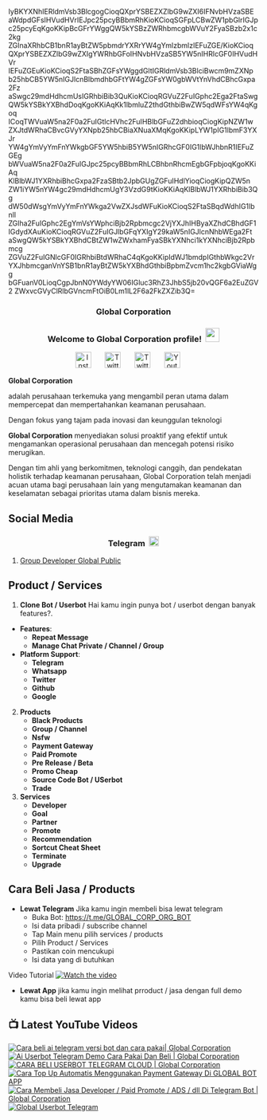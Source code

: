 IyBKYXNhIERldmVsb3BlcgogCioqQXprYSBEZXZlbG9wZXI6IFNvbHVzaSBE
aWdpdGFsIHVudHVrIEJpc25pcyBBbmRhKioKCioqSGFpLCBwZW1pbGlrIGJp
c25pcyEqKgoKKipBcGFrYWggQW5kYSBzZWRhbmcgbWVuY2FyaSBzb2x1c2kg
ZGlnaXRhbCB1bnR1ayBtZW5pbmdrYXRrYW4gYmlzbmlzIEFuZGE/KioKCioq
QXprYSBEZXZlbG9wZXIgYWRhbGFoIHNvbHVzaSB5YW5nIHRlcGF0IHVudHVr
IEFuZGEuKioKCioqS2FtaSBhZGFsYWggdGltIGRldmVsb3BlciBwcm9mZXNp
b25hbCB5YW5nIGJlcnBlbmdhbGFtYW4gZGFsYW0gbWVtYnVhdCBhcGxpa2Fz
aSwgc29mdHdhcmUsIGRhbiBib3QuKioKCioqRGVuZ2FuIGphc2Ega2FtaSwg
QW5kYSBkYXBhdDoqKgoKKiAqKk1lbmluZ2thdGthbiBwZW5qdWFsYW4qKgoq
ICoqTWVuaW5na2F0a2FuIGtlcHVhc2FuIHBlbGFuZ2dhbioqCiogKipNZW1w
ZXJtdWRhaCBvcGVyYXNpb25hbCBiaXNuaXMqKgoKKipLYW1pIG1lbmF3YXJr
YW4gYmVyYmFnYWkgbGF5YW5hbiB5YW5nIGRhcGF0IG1lbWJhbnR1IEFuZGEg
bWVuaW5na2F0a2FuIGJpc25pcyBBbmRhLCBhbnRhcmEgbGFpbjoqKgoKKiAq
KlBlbWJ1YXRhbiBhcGxpa2FzaSBtb2JpbGUgZGFuIHdlYioqCiogKipQZW5n
ZW1iYW5nYW4gc29mdHdhcmUgY3VzdG9tKioKKiAqKlBlbWJ1YXRhbiBib3Qg
dW50dWsgYmVyYmFnYWkga2VwZXJsdWFuKioKCioqS2FtaSBqdWdhIG1lbnll
ZGlha2FuIGphc2EgYmVsYWphciBjb2Rpbmcgc2VjYXJhIHByaXZhdCBhdGF1
IGdydXAuKioKCioqRGVuZ2FuIGJlbGFqYXIgY29kaW5nIGJlcnNhbWEga2Ft
aSwgQW5kYSBkYXBhdCBtZW1wZWxhamFyaSBkYXNhci1kYXNhciBjb2Rpbmcg
ZGVuZ2FuIGNlcGF0IGRhbiBtdWRhaC4qKgoKKipIdWJ1bmdpIGthbWkgc2Vr
YXJhbmcganVnYSB1bnR1ayBtZW5kYXBhdGthbiBpbmZvcm1hc2kgbGViaWgg
bGFuanV0LioqCgpJbnN0YWdyYW06IGluc3RhZ3JhbS5jb20vQGF6a2EuZGV2
ZWxvcGVyClRlbGVncmFtOiB0Lm1lL2F6a2FkZXZib3Q=

<!-- START GLOBAL CORPORATION -->
<h3 align="center">Global Corporation</h3>

<h3 align="center">
  Welcome to Global Corporation profile!
  <img src="https://media.giphy.com/media/hvRJCLFzcasrR4ia7z/giphy.gif" width="28">
</h3>

<!-- Social icons section -->
<p align="center">
  <a href="https://www.instagram.com/global__corporation/"><img width="32px" alt="Instagram" title="Telegram" src="https://upload.wikimedia.org/wikipedia/commons/a/a5/Instagram_icon.png"/></a>
  &#8287;&#8287;&#8287;&#8287;&#8287;
  <a href="https://t.me/GLOBAL_CORPORATION_ORG"><img width="32px" alt="Twitter" title="Telegram" src="https://upload.wikimedia.org/wikipedia/commons/8/82/Telegram_logo.svg"/></a>
  &#8287;&#8287;&#8287;&#8287;&#8287;
  <a href="https://twitter.com/global_corp_org"><img width="32px" alt="Twitter" title="Twitter" src="https://upload.wikimedia.org/wikipedia/commons/6/6f/Logo_of_Twitter.svg"/></a>
  &#8287;&#8287;&#8287;&#8287;&#8287;
  <a href="https://www.youtube.com/@global_Corporation"><img width="32px" alt="Youtube" title="Youtube" src="https://upload.wikimedia.org/wikipedia/commons/e/ef/Youtube_logo.png"/></a>
  &#8287;&#8287;&#8287;&#8287;&#8287;
</p>


**Global Corporation**

adalah perusahaan terkemuka yang mengambil peran utama dalam mempercepat dan mempertahankan keamanan perusahaan. 

Dengan fokus yang tajam pada inovasi dan keunggulan teknologi

**Global Corporation** menyediakan solusi proaktif yang efektif untuk mengamankan operasional perusahaan dan mencegah potensi risiko merugikan. 

Dengan tim ahli yang berkomitmen, teknologi canggih, dan pendekatan holistik terhadap keamanan perusahaan, Global Corporation telah menjadi acuan utama bagi perusahaan lain yang mengutamakan keamanan dan keselamatan sebagai prioritas utama dalam bisnis mereka.


## Social Media

<h3 align="center">
  Telegram
  <img src="https://upload.wikimedia.org/wikipedia/commons/8/82/Telegram_logo.svg" width="20">
</h3>

1. [Group Developer Global Public](https://t.me/DEVELOPER_GLOBAL_PUBLIC)

## Product / Services

1. **Clone Bot / Userbot**
  Hai kamu ingin punya bot / userbot dengan banyak features?. 
  - **Features**:
    - **Repeat Message**
    - **Manage Chat Private / Channel / Group**
  - **Platform Support**:
    - **Telegram**
    - **Whatsapp**
    - **Twitter**
    - **Github**
    - **Google** 
2. **Products**
    - **Black Products**
    - **Group / Channel**
    - **Nsfw**
    - **Payment Gateway**
    - **Paid Promote**
    - **Pre Release / Beta**
    - **Promo Cheap**
    - **Source Code Bot / USerbot**
    - **Trade**
3. **Services**
    - **Developer**
    - **Goal**
    - **Partner**
    - **Promote**
    - **Recommendation**
    - **Sortcut Cheat Sheet**
    - **Terminate**
    - **Upgrade**

## Cara Beli Jasa / Products 

- **Lewat Telegram**
  Jika kamu ingin membeli bisa lewat telegram
  -  Buka Bot: https://t.me/GLOBAL_CORP_ORG_BOT
  -  Isi data pribadi / subscribe channel
  -  Tap Main menu pilih services / products
  -  Pilih Product / Services
  -  Pastikan coin mencukupi
  -  Isi data yang di butuhkan
  
Video Tutorial
[![Watch the video](https://img.youtube.com/vi/TY0Y21C6asM/maxresdefault.jpg)](https://www.youtube.com/watch?v=TY0Y21C6asM)

- **Lewat App**
  jika kamu ingin melihat prroduct / jasa dengan full demo kamu bisa beli lewat app
 


## 📺 Latest YouTube Videos

  <!-- prettier-ignore-start -->
  <!-- BEGIN YOUTUBE-CARDS -->
[![Cara beli ai telegram versi bot dan cara pakai| Global Corporation](https://ytcards.demolab.com/?id=7LZhoklvS9A&title=Cara+beli+ai+telegram+versi+bot+dan+cara+pakai%7C+Global+Corporation&lang=id&timestamp=1710937415&background_color=%230d1117&title_color=%23ffffff&stats_color=%23dedede&max_title_lines=1&width=250&border_radius=5 "Cara beli ai telegram versi bot dan cara pakai| Global Corporation")](https://www.youtube.com/watch?v=7LZhoklvS9A)
[![Ai Userbot Telegram Demo Cara Pakai Dan Beli | Global Corporation](https://ytcards.demolab.com/?id=4mAZ6EgAhUo&title=Ai+Userbot+Telegram+Demo+Cara+Pakai+Dan+Beli+%7C+Global+Corporation&lang=id&timestamp=1710936251&background_color=%230d1117&title_color=%23ffffff&stats_color=%23dedede&max_title_lines=1&width=250&border_radius=5 "Ai Userbot Telegram Demo Cara Pakai Dan Beli | Global Corporation")](https://www.youtube.com/watch?v=4mAZ6EgAhUo)
[![CARA BELI USERBOT TELEGRAM CLOUD  | Global Corporation](https://ytcards.demolab.com/?id=uiDJwK9r3Cg&title=CARA+BELI+USERBOT+TELEGRAM+CLOUD++%7C+Global+Corporation&lang=id&timestamp=1710900440&background_color=%230d1117&title_color=%23ffffff&stats_color=%23dedede&max_title_lines=1&width=250&border_radius=5 "CARA BELI USERBOT TELEGRAM CLOUD  | Global Corporation")](https://www.youtube.com/watch?v=uiDJwK9r3Cg)
[![Cara Top Up Automatis Menggunakan Payment Gateway Di GLOBAL BOT APP](https://ytcards.demolab.com/?id=ADqzS5ORJsU&title=Cara+Top+Up+Automatis+Menggunakan+Payment+Gateway+Di+GLOBAL+BOT+APP&lang=id&timestamp=1710721879&background_color=%230d1117&title_color=%23ffffff&stats_color=%23dedede&max_title_lines=1&width=250&border_radius=5 "Cara Top Up Automatis Menggunakan Payment Gateway Di GLOBAL BOT APP")](https://www.youtube.com/watch?v=ADqzS5ORJsU)
[![Cara Membeli Jasa Developer / Paid Promote / ADS / dll Di Telegram Bot | Global Corporation](https://ytcards.demolab.com/?id=TY0Y21C6asM&title=Cara+Membeli+Jasa+Developer+%2F+Paid+Promote+%2F+ADS+%2F+dll+Di+Telegram+Bot+%7C+Global+Corporation&lang=id&timestamp=1710717990&background_color=%230d1117&title_color=%23ffffff&stats_color=%23dedede&max_title_lines=1&width=250&border_radius=5 "Cara Membeli Jasa Developer / Paid Promote / ADS / dll Di Telegram Bot | Global Corporation")](https://www.youtube.com/watch?v=TY0Y21C6asM)
[![Global Userbot Telegram](https://ytcards.demolab.com/?id=Kyj1Zl04_68&title=Global+Userbot+Telegram&lang=id&timestamp=1710690464&background_color=%230d1117&title_color=%23ffffff&stats_color=%23dedede&max_title_lines=1&width=250&border_radius=5 "Global Userbot Telegram")](https://www.youtube.com/watch?v=Kyj1Zl04_68)
<!-- END YOUTUBE-CARDS -->
  <!-- prettier-ignore-end -->
<!-- END GLOBAL CORPORATION -->
